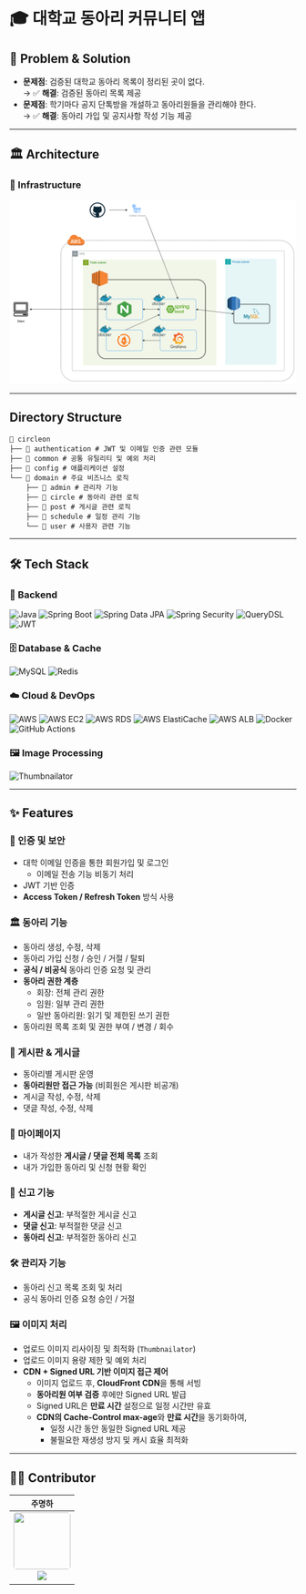 # 🎓 대학교 동아리 커뮤니티 앱

## 📌 Problem & Solution

- **문제점**: 검증된 대학교 동아리 목록이 정리된 곳이 없다.  
  → ✅ **해결**: 검증된 동아리 목록 제공
- **문제점**: 학기마다 공지 단톡방을 개설하고 동아리원들을 관리해야 한다.  
  → ✅ **해결**: 동아리 가입 및 공지사항 작성 기능 제공

---

## 🏛️ Architecture

### 🔹 Infrastructure

![Infrastructure](./docs/infra.png)

---

## Directory Structure

```
📂 circleon 
├── 📂 authentication # JWT 및 이메일 인증 관련 모듈 
├── 📂 common # 공통 유틸리티 및 예외 처리 
├── 📂 config # 애플리케이션 설정
└── 📂 domain # 주요 비즈니스 로직 
    ├── 📂 admin # 관리자 기능 
    ├── 📂 circle # 동아리 관련 로직 
    ├── 📂 post # 게시글 관련 로직 
    ├── 📂 schedule # 일정 관리 기능 
    └── 📂 user # 사용자 관련 기능
```

---

## 🛠 Tech Stack

### 🎯 Backend
<img src="https://img.shields.io/badge/Java-007396?style=for-the-badge&logo=java&logoColor=white" alt="Java" height="20">  <img src="https://img.shields.io/badge/Spring%20Boot-6DB33F?style=for-the-badge&logo=springboot&logoColor=white" alt="Spring Boot" height="20">  <img src="https://img.shields.io/badge/Spring%20Data%20JPA-6DB33F?style=for-the-badge&logo=spring&logoColor=white" alt="Spring Data JPA" height="20">  <img src="https://img.shields.io/badge/Spring%20Security-6DB33F?style=for-the-badge&logo=springsecurity&logoColor=white" alt="Spring Security" height="20">  <img src="https://img.shields.io/badge/QueryDSL-005F80?style=for-the-badge&logo=apachekafka&logoColor=white" alt="QueryDSL" height="20">  <img src="https://img.shields.io/badge/JWT-000000?style=for-the-badge&logo=jsonwebtokens&logoColor=white" alt="JWT" height="20">  

### 🗄️ Database & Cache
<img src="https://img.shields.io/badge/MySQL-4479A1?style=for-the-badge&logo=mysql&logoColor=white" alt="MySQL" height="20"> <img src="https://img.shields.io/badge/Redis-DC382D?style=for-the-badge&logo=redis&logoColor=white" alt="Redis" height="20">

### ☁️ Cloud & DevOps
<img src="https://img.shields.io/badge/AWS-FF9900?style=for-the-badge&logo=amazonaws&logoColor=white" alt="AWS" height="20"> <img src="https://img.shields.io/badge/AWS%20EC2-FF9900?style=for-the-badge&logo=amazonec2&logoColor=white" alt="AWS EC2" height="20"> <img src="https://img.shields.io/badge/AWS%20RDS-527FFF?style=for-the-badge&logo=amazonrds&logoColor=white" alt="AWS RDS" height="20"> <img src="https://img.shields.io/badge/AWS%20ElastiCache-527FFF?style=for-the-badge&logo=amazonaws&logoColor=white" alt="AWS ElastiCache" height="20"> <img src="https://img.shields.io/badge/AWS%20ALB-232F3E?style=for-the-badge&logo=amazonaws&logoColor=white" alt="AWS ALB" height="20">
<img src="https://img.shields.io/badge/Docker-2496ED?style=for-the-badge&logo=docker&logoColor=white" alt="Docker" height="20"> <img src="https://img.shields.io/badge/GitHub%20Actions-2088FF?style=for-the-badge&logo=githubactions&logoColor=white" alt="GitHub Actions" height="20">

### 🖼️ Image Processing
<img src="https://img.shields.io/badge/Thumbnailator-0078D7?style=for-the-badge&logo=java&logoColor=white" alt="Thumbnailator" height="20">

---

## ✨ Features

### 🔐 인증 및 보안
- 대학 이메일 인증을 통한 회원가입 및 로그인
  - 이메일 전송 기능 비동기 처리
- JWT 기반 인증
- **Access Token / Refresh Token** 방식 사용

### 🏛️ 동아리 기능
- 동아리 생성, 수정, 삭제
- 동아리 가입 신청 / 승인 / 거절 / 탈퇴
- **공식 / 비공식** 동아리 인증 요청 및 관리
- **동아리 권한 계층**
  - 회장: 전체 관리 권한
  - 임원: 일부 관리 권한
  - 일반 동아리원: 읽기 및 제한된 쓰기 권한
- 동아리원 목록 조회 및 권한 부여 / 변경 / 회수

### 📢 게시판 & 게시글
- 동아리별 게시판 운영
- **동아리원만 접근 가능** (비회원은 게시판 비공개)
- 게시글 작성, 수정, 삭제
- 댓글 작성, 수정, 삭제

### 👤 마이페이지
- 내가 작성한 **게시글 / 댓글 전체 목록** 조회
- 내가 가입한 동아리 및 신청 현황 확인

### 🚨 신고 기능
- **게시글 신고**: 부적절한 게시글 신고
- **댓글 신고**: 부적절한 댓글 신고
- **동아리 신고**: 부적절한 동아리 신고

### 🛠️ 관리자 기능
- 동아리 신고 목록 조회 및 처리 
- 공식 동아리 인증 요청 승인 / 거절

### 🖼️ 이미지 처리
- 업로드 이미지 리사이징 및 최적화 (`Thumbnailator`)
- 업로드 이미지 용량 제한 및 예외 처리
- **CDN + Signed URL 기반 이미지 접근 제어**
  - 이미지 업로드 후, **CloudFront CDN**을 통해 서빙
  - **동아리원 여부 검증** 후에만 Signed URL 발급
  - Signed URL은 **만료 시간** 설정으로 일정 시간만 유효
  - **CDN의 Cache-Control max-age**와 **만료 시간**을 동기화하여,
    - 일정 시간 동안 동일한 Signed URL 제공
    - 불필요한 재생성 방지 및 캐시 효율 최적화

---

## 👨‍💻 Contributor

| 주명하 |
|:---:|
| <a href="https://github.com/myeongha" target="_blank"><img src="https://github.com/myeongha.png" width="100" height="100" style="border-radius: 5%;"></a> <br/> <a href="https://github.com/myeongha" target="_blank"><img src="https://img.shields.io/badge/myeongha-181717?style=for-the-social&logo=github&logoColor=white"/></a> |
